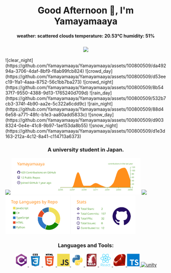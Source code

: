 <h1 align="center">Good Afternoon 👋, I'm Yamayamaaya</h1>
<h4 align="center">weather: scattered clouds
temperature: 20.53℃
humidity: 51%</h4>
<h3 align="center"><img align="center" width=10% src = "https://user-images.gi![clear_day](https://github.com/Yamayamaaya/Yamayamaaya/assets/100800509/9744a4ef-3374-43dc-a8ee-d337dcd32a2f)
thubusercontent.com/100800509/236726673-eeaa8d1b-c4c0-4e8d-8a89-3e5b55a915bc.gif"></h3>
![clear_night](https://github.com/Yamayamaaya/Yamayamaaya/assets/100800509/da49294a-3706-4daf-8bf9-f8ab99fcb824)
![crowd_day](https://github.com/Yamayamaaya/Yamayamaaya/assets/100800509/d53eec19-1fa1-4aaa-8752-56c1bb7ba273)
![crowd_night](https://github.com/Yamayamaaya/Yamayamaaya/assets/100800509/8b5437f7-9550-4388-9d13-1765240d709d)
![rain_day](https://github.com/Yamayamaaya/Yamayamaaya/assets/100800509/532b7cb3-374f-4b90-aa2e-5c322a6cdd9c)
![rain_night](https://github.com/Yamayamaaya/Yamayamaaya/assets/100800509/88d46e58-a771-48fc-b1e3-aa80add5833c)
![snow_day](https://github.com/Yamayamaaya/Yamayamaaya/assets/100800509/d9038324-0e4e-41c8-9b97-1ae153da8b55)
![snow_night](https://github.com/Yamayamaaya/Yamayamaaya/assets/100800509/d1e3d163-212a-4c12-8a41-c114713a6373)

<h3 align="center">A university student in Japan.</h3>


<div>
<img width=10% src = "https://user-images.githubusercontent.com/100800509/235350309-29edabaf-1003-49d9-9ec4-0d87ad097ec5.png">
<img width=80% src = "https://raw.githubusercontent.com/Yamayamaaya/Yamayamaaya/main/profile-summary-card-output/flag_india/0-profile-details.svg">
<img width=10% src = "https://user-images.githubusercontent.com/100800509/235350309-29edabaf-1003-49d9-9ec4-0d87ad097ec5.png">
<img width=40% src = "https://raw.githubusercontent.com/Yamayamaaya/Yamayamaaya/main/profile-summary-card-output/flag_india/1-repos-per-language.svg">
<img width=40% src = "https://raw.githubusercontent.com/Yamayamaaya/Yamayamaaya/main/profile-summary-card-output/flag_india/3-stats.svg">
</div>


<h3 align="center">Languages and Tools:</h3>
<p align="center"> <a href="https://www.w3schools.com/cs/" target="_blank" rel="noreferrer"> <img src="https://raw.githubusercontent.com/devicons/devicon/master/icons/csharp/csharp-original.svg" alt="csharp" width="40" height="40"/> </a> <a href="https://www.w3schools.com/css/" target="_blank" rel="noreferrer"> <img src="https://raw.githubusercontent.com/devicons/devicon/master/icons/css3/css3-original-wordmark.svg" alt="css3" width="40" height="40"/> </a> <a href="https://www.w3.org/html/" target="_blank" rel="noreferrer"> <img src="https://raw.githubusercontent.com/devicons/devicon/master/icons/html5/html5-original-wordmark.svg" alt="html5" width="40" height="40"/> </a> <a href="https://developer.mozilla.org/en-US/docs/Web/JavaScript" target="_blank" rel="noreferrer"> <img src="https://raw.githubusercontent.com/devicons/devicon/master/icons/javascript/javascript-original.svg" alt="javascript" width="40" height="40"/> </a> <a href="https://www.python.org" target="_blank" rel="noreferrer"> <img src="https://raw.githubusercontent.com/devicons/devicon/master/icons/python/python-original.svg" alt="python" width="40" height="40"/> </a> <a href="https://rubyonrails.org" target="_blank" rel="noreferrer"> <img src="https://raw.githubusercontent.com/devicons/devicon/master/icons/rails/rails-original-wordmark.svg" alt="rails" width="40" height="40"/> </a> <a href="https://reactjs.org/" target="_blank" rel="noreferrer"> <img src="https://raw.githubusercontent.com/devicons/devicon/master/icons/react/react-original-wordmark.svg" alt="react" width="40" height="40"/> </a> <a href="https://www.ruby-lang.org/en/" target="_blank" rel="noreferrer"> <img src="https://raw.githubusercontent.com/devicons/devicon/master/icons/ruby/ruby-original.svg" alt="ruby" width="40" height="40"/> </a> <a href="https://www.typescriptlang.org/" target="_blank" rel="noreferrer"> <img src="https://raw.githubusercontent.com/devicons/devicon/master/icons/typescript/typescript-original.svg" alt="typescript" width="40" height="40"/> </a> <a href="https://unity.com/" target="_blank" rel="noreferrer"> <img src="https://www.vectorlogo.zone/logos/unity3d/unity3d-icon.svg" alt="unity" width="40" height="40"/> </a> </p>
